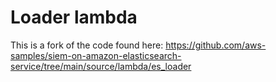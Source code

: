 # Loader lambda

This is a fork of the code found here: https://github.com/aws-samples/siem-on-amazon-elasticsearch-service/tree/main/source/lambda/es_loader
